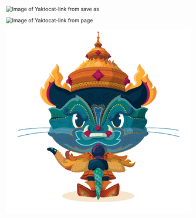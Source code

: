![Image of Yaktocat-link from save as](https://camo.githubusercontent.com/d8f7abcee9fdb2cded758cbff3b0b3036d4a4641bf58f0cb221aa3d4c1b17d93/68747470733a2f2f6f63746f6465782e6769746875622e636f6d2f696d616765732f79616b746f6361742e706e67)


![Image of Yaktocat-link from page](https://octodex.github.com/images/yaktocat.png)



![Image of Yaktocat](_includes/github-yaktocat.png)

